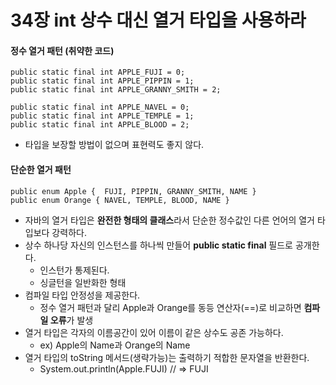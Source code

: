 # 34장 int 상수 대신 열거 타입을 사용하라
#### 정수 열거 패턴 (취약한 코드)
```
public static final int APPLE_FUJI = 0;
public static final int APPLE_PIPPIN = 1;
public static final int APPLE_GRANNY_SMITH = 2;

public static final int APPLE_NAVEL = 0;
public static final int APPLE_TEMPLE = 1;
public static final int APPLE_BLOOD = 2;
```
* 타입을 보장할 방법이 없으며 표현력도 좋지 않다.

#### 단순한 열거 패턴
```
public enum Apple {  FUJI, PIPPIN, GRANNY_SMITH, NAME }
public enum Orange { NAVEL, TEMPLE, BLOOD, NAME }
```
* 자바의 열거 타입은 **완전한 형태의 클래스**라서 단순한 정수값인 다른 언어의 열거 타입보다 강력하다.
* 상수 하나당 자신의 인스턴스를 하나씩 만들어 **public static final** 필드로 공개한다.
  * 인스턴가 통제된다.
  * 싱글턴을 일반화한 형태
* 컴파일 타입 안정성을 제공한다.
  * 정수 열거 패턴과 달리 Apple과 Orange를 동등 연산자(==)로 비교하면 **컴파일 오류**가 발생
* 열거 타입은 각자의 이름공간이 있어 이름이 같은 상수도 공존 가능하다.
  * ex) Apple의 Name과 Orange의 Name
* 열거 타입의 toString 메서드(생략가능)는 출력하기 적합한 문자열을 반환한다.
  * System.out.println(Apple.FUJI)  // =>  FUJI 


